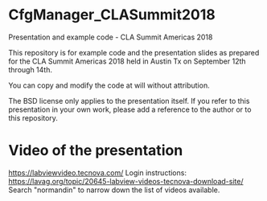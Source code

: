 # CfgManager_CLASummit2018
Presentation and example code - CLA Summit Americas 2018

This repository is for example code and the presentation slides as prepared for the CLA Summit Americas 2018 held in Austin Tx on September 12th through 14th.

You can copy and modify the code at will without attribution.

The BSD license only applies to the presentation itself. If you refer to this presentation in your own work, please add a reference to the author or to this repository.

# Video of the presentation
https://labviewvideo.tecnova.com/
Login instructions: https://lavag.org/topic/20645-labview-videos-tecnova-download-site/
Search "normandin" to narrow down the list of videos available.

